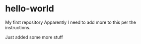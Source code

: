 # hello-world
My first repository
Apparently I need to add more to this per the instructions.

Just added some more stuff
